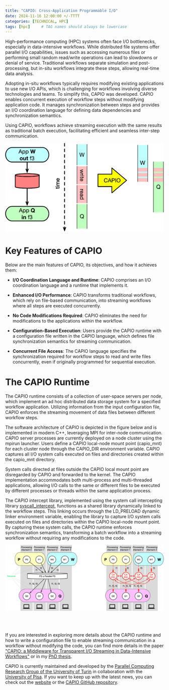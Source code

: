 ```yaml
---
title: "CAPIO: Cross-Application Programmable I/O" 
date: 2024-11-16 12:00:00 +/-TTTT
categories: [TECHNICAL, HPC]
tags: [hpc]     # TAG names should always be lowercase
---
```

High-performance computing (HPC) systems often face I/O bottlenecks, especially in data-intensive workflows. While distributed file systems offer parallel I/O capabilities, issues such as accessing numerous files or performing small random read/write operations can lead to slowdowns or denial of service. Traditional workflows separate simulation and post-processing, but in-situ workflows integrate these steps, allowing real-time data analysis.

Adopting in-situ workflows typically requires modifying existing applications to use new I/O APIs, which is challenging for workflows involving diverse technologies and teams. To simplify this, CAPIO was developed. CAPIO enables concurrent execution of workflow steps without modifying application code. It manages synchronization between steps and provides an I/O coordination language for defining data dependencies and synchronization semantics.

Using CAPIO, workflows achieve streaming execution with the same results as traditional batch execution, facilitating efficient and seamless inter-step communication.

![CAPIO transorms a batch execution into a streaming execution](assets/img/capio_1.png "CAPIO transorms a batch execution into a streaming execution")

# Key Features of CAPIO

Below are the main features of CAPIO, its objectives, and how it achieves them:

- **I/O Coordination Language and Runtime**: CAPIO comprises an I/O coordination language and a runtime that implements it.

- **Enhanced I/O Performance**: CAPIO transforms traditional workflows, which rely on file-based communication, into streaming workflows where all steps are executed concurrently.

- **No Code Modifications Required**: CAPIO eliminates the need for modifications to the applications within the workflow.

- **Configuration-Based Execution**: Users provide the CAPIO runtime with a configuration file written in the CAPIO language, which defines file synchronization semantics for streaming communication.

- **Concurrent File Access**: The CAPIO language specifies the synchronization required for workflow steps to read and write files concurrently, even if originally programmed for sequential execution.

# The CAPIO Runtime

The CAPIO runtime consists of a collection of user-space servers per node, which implement an ad hoc distributed data storage system for a specified workflow application. Utilizing information from the input configuration file, CAPIO enforces the streaming movement of data files between different workflow steps.

The software architecture of CAPIO is depicted in the figure below and is implemented in modern C++, leveraging MPI for inter-node communication. CAPIO server processes are currently deployed on a node cluster using the mpirun launcher. Users define a CAPIO local-node mount point (capio_mnt) for each cluster node through the CAPIO_DIR environment variable. CAPIO captures all I/O system calls executed on files and directories created within the capio_mnt directory.

System calls directed at files outside the CAPIO local mount point are disregarded by CAPIO and forwarded to the kernel. The CAPIO implementation accommodates both multi-process and multi-threaded applications, allowing I/O calls to the same or different files to be executed by different processes or threads within the same application process.

The CAPIO intercept library, implemented using the system call intercepting library [syscall_intercept](https://github.com/pmem/syscall_intercept), functions as a shared library dynamically linked to the workflow steps. This linking occurs through the LD_PRELOAD dynamic linker environment variable, enabling the library to capture I/O system calls executed on files and directories within the CAPIO local-node mount point. By capturing these system calls, the CAPIO runtime enforces synchronization semantics, transforming a batch workflow into a streaming workflow without requiring any modifications to the code.

![CAPIO runtime](assets/img/capio_4.png "CAPIO runtime") <br><br><br><br>

If you are interested in exploring more details about the CAPIO runtime and how to write a configuration file to enable streaming communication in a workflow without modifying the code, you can find more details in the paper ["CAPIO: a Middleware for Transparent I/O Streaming in Data-Intensive Workflows"](https://ieeexplore.ieee.org/document/10487074) or in my [PhD thesis](https://iris.unito.it/retrieve/bdc16bdd-a995-438f-a28c-a547d3f6aeaa/phdThesisMartinelli.pdf).

CAPIO is currently maintained and developed by the [Parallel Computing Research Group of the University of Turin](https://alpha.di.unito.it/) in collaboration with the [University of Pisa](https://www.unipi.it/index.php/english). If you want to keep up with the latest news, you can check out the [website](https://capio.hpc4ai.it/) or the [CAPIO GitHub repository](https://github.com/High-Performance-IO/capio).
